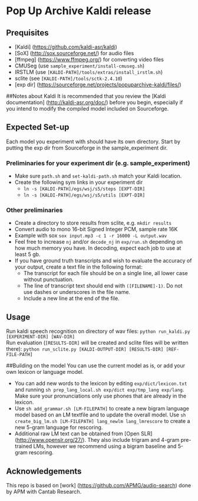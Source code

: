# Pop Up Archive Kaldi release
## Prequisites
* [Kaldi] (https://github.com/kaldi-asr/kaldi)
* [SoX] (http://sox.sourceforge.net/) for audio files
* [ffmpeg] (https://www.ffmpeg.org/) for converting video files
* CMUSeg (use `sample_experiment/install-cmuseg.sh`)
* IRSTLM (use `[KALDI-PATH]/tools/extras/install_irstlm.sh`)
* sclite (see `[KALDI-PATH]/tools/sctk-2.4.10`)
* [exp dir] (https://sourceforge.net/projects/popuparchive-kaldi/files/)

##Notes about Kaldi
It is recommended that you review the [Kaldi documentation] (http://kaldi-asr.org/doc/) before you begin, especially if you intend to modify the compiled model included on Sourceforge.

## Expected Set-up
Each model you experiment with should have its own directory. Start by putting the exp dir from Sourceforge in the sample_experiment dir.
### Preliminaries for your experiment dir (e.g. sample_experiment)
* Make sure `path.sh` and `set-kaldi-path.sh` match your Kaldi location.
* Create the following sym links in your experiment dir
	* `ln -s [KALDI-PATH]/egs/wsj/s5/steps [EXPT-DIR]`
	* `ln -s [KALDI-PATH]/egs/wsj/s5/utils [EXPT-DIR]`

### Other preliminaries
* Create a directory to store results from sclite, e.g. `mkdir results`
* Convert audio to mono 16-bit Signed Integer PCM, sample rate 16K
* Example with sox `sox input.mp3 -c 1 -r 16000 -L output.wav`
* Feel free to increase `nj` and/or `decode_nj` in `exp/run.sh` depending on how much memory you have. In decoding, expect each job to use at least 5 gb. 
* If you have ground truth transcripts and wish to evaluate the accuracy of your output, create a text file in the following format:
	* The transcript for each file should be on a single line, all lower case without punctuation.
	* The line of transcript text should end with `([FILENAME]-1)`. Do not use dashes or underscores in the file name.
	* Include a new line at the end of the file.

## Usage
Run kaldi speech recognition on directory of wav files: 
`python run_kaldi.py [EXPERIMENT-DIR] [WAV-DIR]`  
Run evaluation (`[RESULTS-DIR]` will be created and sclite files will be written there):
`python run_sclite.py [KALDI-OUTPUT-DIR] [RESULTS-DIR] [REF-FILE-PATH]`

##Building on the model
You can use the current model as is, or add your own lexicon or language model.
* You can add new words to the lexicon by editing `exp/dict/lexicon.txt` and running `sh prep_lang_local.sh exp/dict exp/tmp_lang exp/lang`. Make sure your pronunciations only use phones that are already in the lexicon.
* Use `sh add_grammar.sh [LM-FILEPATH]` to create a new bigram language model based on an LM textfile and to update the overall model. Use `sh create_big_lm.sh [LM-FILEPATH] lang_newlm lang_lmrescore` to create a new 5-gram language for rescoring.
* Additional raw LM text can be obtained from [Open SLR] (http://www.openslr.org/27/). They also include trigram and 4-gram pre-trained LMs, however we recommend using a bigram baseline and 5-gram rescoring.

## Acknowledgements
This repo is based on [work] (https://github.com/APMG/audio-search) done by APM with Cantab Research.
